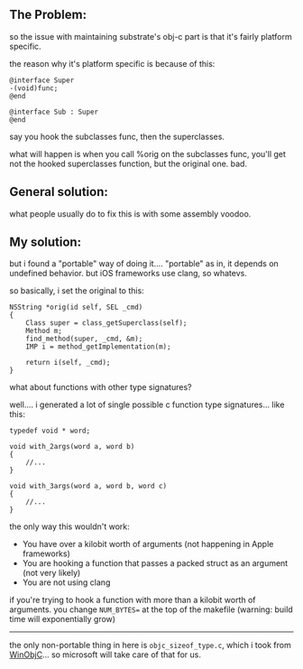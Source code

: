 ## The Problem:

so the issue with maintaining substrate's obj-c part is that it's fairly platform specific.

the reason why it's platform specific is because of this:

```objc
@interface Super
-(void)func;
@end

@interface Sub : Super
@end
```

say you hook the subclasses func, then the superclasses.

what will happen is when you call %orig on the subclasses func, you'll get not the hooked superclasses function, but the original one. bad.

## General solution:

what people usually do to fix this is with some assembly voodoo.

## My solution:

but i found a "portable" way of doing it.... "portable" as in, it depends on undefined behavior. but iOS frameworks use clang, so whatevs.

so basically, i set the original to this:

```objc
NSString *orig(id self, SEL _cmd)
{
    Class super = class_getSuperclass(self);
    Method m;
    find_method(super, _cmd, &m);
    IMP i = method_getImplementation(m);

    return i(self, _cmd);
}
```


what about functions with other type signatures?

well.... i generated a lot of single possible c function type signatures... like this:

```objc
typedef void * word;

void with_2args(word a, word b)
{
    //...
}

void with_3args(word a, word b, word c)
{
    //...
}
```

the only way this wouldn't work:

* You have over a kilobit worth of arguments (not happening in Apple frameworks)
* You are hooking a function that passes a packed struct as an argument (not very likely)
* You are not using clang

if you're trying to hook a function with more than a kilobit worth of arguments. you change ```NUM_BYTES=``` at the top of the makefile (warning: build time will exponentially grow)

______

the only non-portable thing in here is ```objc_sizeof_type.c```, which i took from [WinObjC](https://github.com/microsoft/WinObjC)... so microsoft will take care of that for us.

